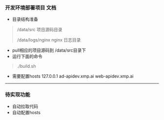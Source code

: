 ### 开发环境部署项目 文档

- 目录结构准备
> /data/src   项目源码目录
>
> /data/logs/nginx nginx 日志目录
- pull相应的项目源码到 /data/src目录下
- 运行下面的命令

> ./build.sh

- 需要配置hosts
  127.0.0.1 ad-apidev.xmp.ai web-apidev.xmp.ai


---
### 待实现功能

- 自动拉取代码
- 自动配置hosts

